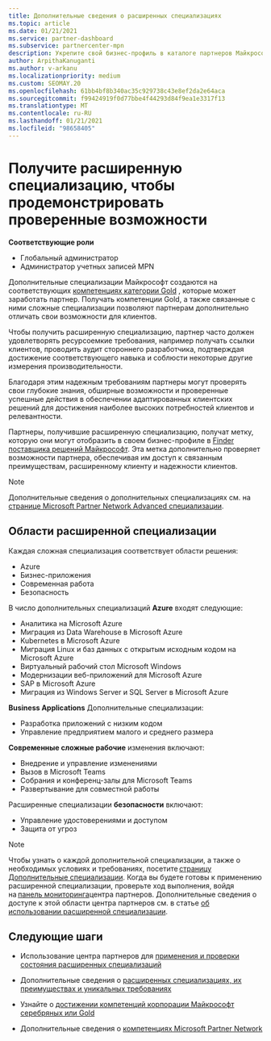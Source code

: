 ```yaml
---
title: Дополнительные сведения о расширенных специализациях
ms.topic: article
ms.date: 01/21/2021
ms.service: partner-dashboard
ms.subservice: partnercenter-mpn
description: Укрепите свой бизнес-профиль в каталоге партнеров Майкрософт. Узнайте о расширенных специализациях, которые можно достичь с помощью имеющихся компетенций Gold и серебряных.
author: ArpithaKanuganti
ms.author: v-arkanu
ms.localizationpriority: medium
ms.custom: SEOMAY.20
ms.openlocfilehash: 61bb4bf8b340ac35c929738c43e8ef2da2e64aca
ms.sourcegitcommit: f99424919f0d77bbe4f44293d84f9ea1e3317f13
ms.translationtype: MT
ms.contentlocale: ru-RU
ms.lasthandoff: 01/21/2021
ms.locfileid: "98658405"
---
```

# <a name="earn-an-advanced-specialization-to-showcase-your-validated-capabilities"></a>Получите расширенную специализацию, чтобы продемонстрировать проверенные возможности

**Соответствующие роли**

- Глобальный администратор
- Администратор учетных записей MPN

Дополнительные специализации Майкрософт создаются на соответствующих [компетенциях категории Gold](learn-about-competencies.md) , которые может заработать партнер. Получать компетенции Gold, а также связанные с ними сложные специализации позволяют партнерам дополнительно отличать свои возможности для клиентов.

Чтобы получить расширенную специализацию, партнер часто должен удовлетворять ресурсоемкие требования, например получать ссылки клиентов, проводить аудит стороннего разработчика, подтверждая достижение соответствующего навыка и соблюсти некоторые другие измерения производительности.

Благодаря этим надежным требованиям партнеры могут проверять свои глубокие знания, обширные возможности и проверенные успешные действия в обеспечении адаптированных клиентских решений для достижения наиболее высоких потребностей клиентов и релевантности.

Партнеры, получившие расширенную специализацию, получат метку, которую они могут отобразить в своем бизнес-профиле в [Finder поставщика решений Майкрософт](https://www.microsoft.com/solution-providers/home). Эта метка дополнительно проверяет возможности партнера, обеспечивая им доступ к связанным преимуществам, расширенному клиенту и надежности клиентов.

> [!NOTE]
> Дополнительные сведения о дополнительных специализациях см. на [странице Microsoft Partner Network Advanced специализации](https://partner.microsoft.com/membership/advanced-specialization).

## <a name="advanced-specialization-areas"></a>Области расширенной специализации

Каждая сложная специализация соответствует области решения:

- Azure
- Бизнес-приложения
- Современная работа
- Безопасность

В число дополнительных специализаций **Azure** входят следующие:

- Аналитика на Microsoft Azure
- Миграция из Data Warehouse в Microsoft Azure
- Kubernetes в Microsoft Azure
- Миграция Linux и баз данных с открытым исходным кодом на Microsoft Azure
- Виртуальный рабочий стол Microsoft Windows
- Модернизации веб-приложений для Microsoft Azure
- SAP в Microsoft Azure
- Миграция из Windows Server и SQL Server в Microsoft Azure

**Business Applications** Дополнительные специализации:

- Разработка приложений с низким кодом
- Управление предприятием малого и среднего размера

**Современные сложные рабочие** изменения включают:

- Внедрение и управление изменениями
- Вызов в Microsoft Teams
- Собрания и конференц-залы для Microsoft Teams
- Развертывание для совместной работы

Расширенные специализации **безопасности** включают:

- Управление удостоверениями и доступом
- Защита от угроз

> [!NOTE]
> Чтобы узнать о каждой дополнительной специализации, а также о необходимых условиях и требованиях, посетите [страницу Дополнительные специализации](https://partner.microsoft.com/membership/advanced-specialization). Когда вы будете готовы к применению расширенной специализации, проверьте ход выполнения, войдя на [панель мониторинга](https://partner.microsoft.com/dashboard)центра партнеров. Дополнительные сведения о доступе к этой области центра партнеров см. в статье [об использовании расширенной специализации](advanced-specializations-apply.md).

## <a name="next-steps"></a>Следующие шаги

- Использование центра партнеров для [применения и проверки состояния расширенных специализаций](advanced-specializations-apply.md)

- Дополнительные сведения о [расширенных специализациях, их преимуществах и уникальных требованиях](https://partner.microsoft.com/membership/advanced-specialization)

- Узнайте о [достижении компетенций корпорации Майкрософт серебряных или Gold](learn-about-competencies.md)

- Дополнительные сведения о [компетенциях Microsoft Partner Network](https://partner.microsoft.com/membership/competencies)